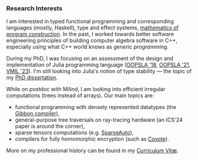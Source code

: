 ### Research Interests

I am interested in typed functional programming and corresponding languages (mostly, Haskell),
type and effect systems, [mathematics of program construction][1]. In the past, I worked
towards better software engineering principles of building computer algebra software in C++,
especially using what C++ world knows as _generic programming_. 

During my PhD, I was focusing
on an assessment of the design and implementation of Julia programming language
([OOPSLA '18][2], [OOPSLA '21][oopsla21], [VMIL '23][vmil23]). I'm still looking into Julia's
notion of type stability — the topic of my [PhD dissertation](Papers/2023-dissertation.pdf).

While on postdoc with Milind, I am looking into efficient irregular computations
(trees instead of arrays). Our main topics are:
- functional programming with densely represented datatypes (the [Gibbon compiler][gibbon]),
- general-purpose tree traversals on ray-tracing hardware (an ICS'24 paper is around the corner),
- sparse tensors computations (e.g. [SparseAuto][sparseauto]),
- compilers for fully homomorphic encryption (such as [Coyote][coyote]).

More on my professional history can be found in my [Curriculum Vitæ](cv.pdf).

[1]: https://patternsinfp.wordpress.com/2010/09/18/story-so-far/
[2]: https://www.di.ens.fr/~zappa/projects/lambdajulia/
[rai]: https://www.relational.ai/
[oopsla21]: Projects/stability
[vmil23]: Papers/2023-vmil-approximate-type-stability-short.pdf
[gibbon]: https://iu-parfunc.github.io/gibbon/
[sparseauto]: https://arxiv.org/abs/2311.09549
[coyote]: https://github.com/raghav198/coyote
